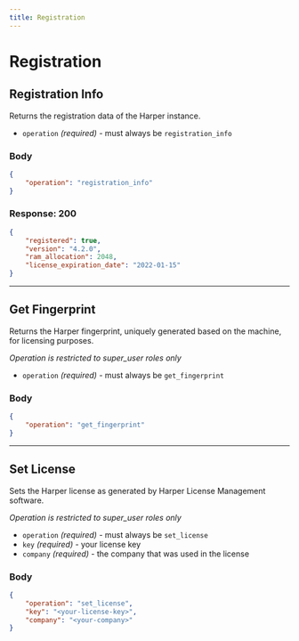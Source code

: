 ```yaml
---
title: Registration
---
```


# Registration

## Registration Info

Returns the registration data of the Harper instance.

- `operation` _(required)_ - must always be `registration_info`

### Body

```json
{
	"operation": "registration_info"
}
```

### Response: 200

```json
{
	"registered": true,
	"version": "4.2.0",
	"ram_allocation": 2048,
	"license_expiration_date": "2022-01-15"
}
```

---

## Get Fingerprint

Returns the Harper fingerprint, uniquely generated based on the machine, for licensing purposes.

_Operation is restricted to super_user roles only_

- `operation` _(required)_ - must always be `get_fingerprint`

### Body

```json
{
	"operation": "get_fingerprint"
}
```

---

## Set License

Sets the Harper license as generated by Harper License Management software.

_Operation is restricted to super_user roles only_

- `operation` _(required)_ - must always be `set_license`
- `key` _(required)_ - your license key
- `company` _(required)_ - the company that was used in the license

### Body

```json
{
	"operation": "set_license",
	"key": "<your-license-key>",
	"company": "<your-company>"
}
```
